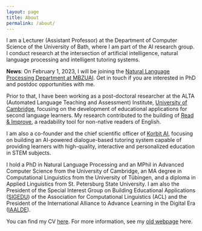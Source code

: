 ```yaml
---
layout: page
title: About
permalink: /about/
---
```


I am a Lecturer (Assistant Professor) at the Department of Computer Science of the University of Bath, where I am part of the AI research group. 
I conduct research at the intersection of artificial intelligence, natural language processing and intelligent tutoring systems.

**News**: On February 1, 2023, I will be joining the [Natural Language Processing Department at MBZUAI](https://mbzuai.ac.ae/research/department/natural-language-processing-department/).
Get in touch if you are interested in PhD and postdoc opportunities with me.

Prior to that, I have been working as a post-doctoral researcher at the ALTA (Automated Language Teaching and Assessment) Institute, [University of Cambridge](https://www.cl.cam.ac.uk/research/nl/people/), focusing on the development of educational applications for second language learners. 
My research contributed to the building of [Read & Improve](https://readandimprove.englishlanguageitutoring.com), a readability tool for non-native readers of English. 

I am also a co-founder and the chief scientific officer of [Korbit AI](https://www.korbit.ai), focusing on building an AI-powered dialogue-based tutoring system capable of providing learners with high-quality, interactive and personalized education in STEM subjects. 

I hold a PhD in Natural Language Processing and an MPhil in Advanced Computer Science from the University of Cambridge, an MA degree in Computational Linguistics from the University of Tübingen, and a diploma in Applied Linguistics from St. Petersburg State University. 
I am also the President of the Special Interest Group on Building Educational Applications ([SIGEDU](https://sig-edu.org)) of the Association for Computational Linguistics (ACL) and the President of the International Alliance to Advance Learning in the Digital Era ([IAALDE](https://alliancelss.com)).

You can find my CV [here](https://www.cl.cam.ac.uk/~ek358/CV.pdf). For more information, see my [old webpage](https://www.cl.cam.ac.uk/~ek358/) here.
